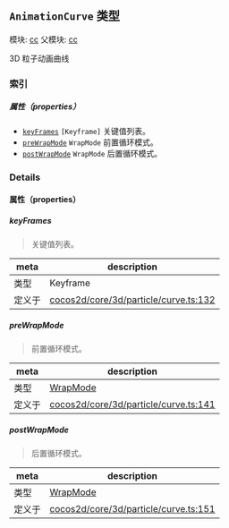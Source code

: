 ## `AnimationCurve` 类型



模块: [cc](../modules/cc.md)
父模块: [cc](../modules/cc.md)


3D 粒子动画曲线



### 索引

##### 属性（properties）

  - [`keyFrames`](#keyframes) `[Keyframe]` 关键值列表。
  - [`preWrapMode`](#prewrapmode) `WrapMode` 前置循环模式。
  - [`postWrapMode`](#postwrapmode) `WrapMode` 后置循环模式。





### Details


#### 属性（properties）


##### keyFrames

> 关键值列表。

| meta | description |
|------|-------------|
| 类型 | Keyframe |
| 定义于 | [cocos2d/core/3d/particle/curve.ts:132](https://github.com/cocos-creator/engine/blob/a2f4b48f64e8117cf0d5a93229bfe31932c42384/cocos2d/core/3d/particle/curve.ts#L132) |



##### preWrapMode

> 前置循环模式。

| meta | description |
|------|-------------|
| 类型 | <a href="../enums/WrapMode.html" class="crosslink">WrapMode</a> |
| 定义于 | [cocos2d/core/3d/particle/curve.ts:141](https://github.com/cocos-creator/engine/blob/a2f4b48f64e8117cf0d5a93229bfe31932c42384/cocos2d/core/3d/particle/curve.ts#L141) |



##### postWrapMode

> 后置循环模式。

| meta | description |
|------|-------------|
| 类型 | <a href="../enums/WrapMode.html" class="crosslink">WrapMode</a> |
| 定义于 | [cocos2d/core/3d/particle/curve.ts:151](https://github.com/cocos-creator/engine/blob/a2f4b48f64e8117cf0d5a93229bfe31932c42384/cocos2d/core/3d/particle/curve.ts#L151) |






